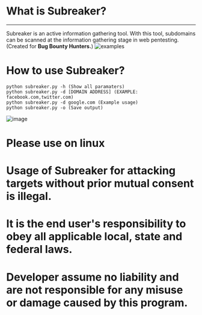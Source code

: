 # What is Subreaker?
 ------------------------------------------------------------
Subreaker is an active information gathering tool. With this tool, subdomains can be scanned at the information gathering stage in web pentesting. (Created for **Bug Bounty Hunters.**)
![examples](https://user-images.githubusercontent.com/64712867/83596341-14f76f80-a56d-11ea-9f30-9f74cbe7dc8c.png)

# How to use Subreaker?
```
python subreaker.py -h (Show all paramaters)
python subreaker.py -d [DOMAIN ADDRESS] (EXAMPLE: facebook.com,twitter.com)
python subreaker.py -d google.com (Example usage)
python subreaker.py -o (Save output)
```
![image](https://user-images.githubusercontent.com/64712867/83640432-c79ef080-a5b4-11ea-9c79-056c2cf6231e.png)

# Please use on linux


# Usage of Subreaker for attacking targets without prior mutual consent is illegal. 
# It is the end user's responsibility to obey all applicable local, state and federal laws. 
# Developer assume no liability and are not responsible for any misuse or damage caused by this program.
